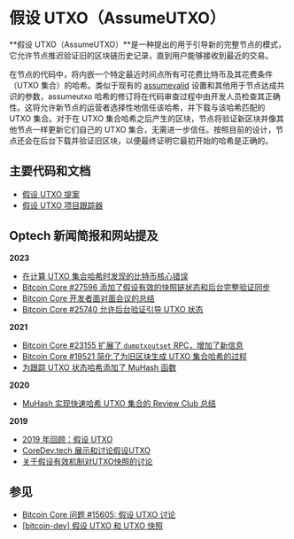 # 假设 UTXO（AssumeUTXO）

**假设 UTXO（AssumeUTXO）**是一种提出的用于引导新的完整节点的模式，它允许节点推迟验证旧的区块链历史记录，直到用户能够接收到最近的交易。

在节点的代码中，将内嵌一个特定最近时间点所有可花费比特币及其花费条件（UTXO 集合）的哈希。类似于现有的 [assumevalid](https://bitcoincore.org/en/2017/03/08/release-0.14.0/#assumed-valid-blocks) 设置和其他用于节点达成共识的参数，assumeutxo 哈希的修订将在代码审查过程中由开发人员检查其正确性。这将允许新节点的运营者选择性地信任该哈希，并下载与该哈希匹配的 UTXO 集合。对于在 UTXO 集合哈希之后产生的区块，节点将验证新区块并像其他节点一样更新它们自己的 UTXO 集合，无需进一步信任。按照目前的设计，节点还会在后台下载并验证旧区块，以便最终证明它最初开始的哈希是正确的。

## 主要代码和文档

* [假设 UTXO 提案](https://github.com/jamesob/assumeutxo-docs/tree/2019-04-proposal/proposal)
* [假设 UTXO 项目跟踪器](https://github.com/bitcoin/bitcoin/pull/27596)

## Optech 新闻简报和网站提及

**2023**

* [在计算 UTXO 集合哈希时发现的比特币核心错误](https://bitcoinops.org/en/newsletters/2023/10/25/#bitcoin-utxo-set-summary-hash-replacement)
* [Bitcoin Core #27596 添加了假设有效的快照链状态和后台完整验证同步](https://bitcoinops.org/en/newsletters/2023/10/11/#bitcoin-core-27596)
* [Bitcoin Core 开发者面对面会议的总结](https://bitcoinops.org/en/newsletters/2023/05/17/#summaries-of-bitcoin-core-developers-in-person-meeting)
* [Bitcoin Core #25740 允许后台验证引导 UTXO 状态](https://bitcoinops.org/en/newsletters/2023/03/15/#bitcoin-core-25740)

**2021**

* [Bitcoin Core #23155 扩展了 `dumptxoutset` RPC，增加了新信息](https://bitcoinops.org/en/newsletters/2021/12/08/#bitcoin-core-23155)
* [Bitcoin Core #19521 简化了为旧区块生成 UTXO 集合哈希的过程](https://bitcoinops.org/en/newsletters/2021/05/05/#bitcoin-core-19521)
* [为跟踪 UTXO 状态哈希添加了 MuHash 函数](https://bitcoinops.org/en/newsletters/2021/01/13/#bitcoin-core-19055)

**2020**

* [MuHash 实现快速哈希 UTXO 集合的 Review Club 总结](https://bitcoinops.org/en/newsletters/2020/11/11/#bitcoin-core-pr-review-club)

**2019**

* [2019 年回顾：假设 UTXO](https://bitcoinops.org/en/newsletters/2019/12/28/#assumeutxo)
* [CoreDev.tech 展示和讨论假设UTXO](https://bitcoinops.org/en/newsletters/2019/06/12/#assume-utxo-demo)
* [关于假设有效机制对UTXO快照的讨论](https://bitcoinops.org/en/newsletters/2019/04/09/#discussion-about-an-assumed-valid-mechanism-for-utxo-snapshots)

## 参见

* [Bitcoin Core 问题 #15605: 假设 UTXO 讨论](https://github.com/bitcoin/bitcoin/issues/15605)
* [\[bitcoin-dev\] 假设 UTXO 和 UTXO 快照](https://lists.linuxfoundation.org/pipermail/bitcoin-dev/2019-April/016825.html)
